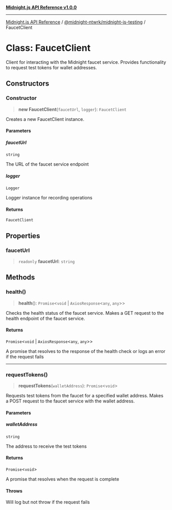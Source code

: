 [**Midnight.js API Reference v1.0.0**](../../../README.md)

***

[Midnight.js API Reference](../../../packages.md) / [@midnight-ntwrk/midnight-js-testing](../README.md) / FaucetClient

# Class: FaucetClient

Client for interacting with the Midnight faucet service.
Provides functionality to request test tokens for wallet addresses.

## Constructors

### Constructor

> **new FaucetClient**(`faucetUrl`, `logger`): `FaucetClient`

Creates a new FaucetClient instance.

#### Parameters

##### faucetUrl

`string`

The URL of the faucet service endpoint

##### logger

`Logger`

Logger instance for recording operations

#### Returns

`FaucetClient`

## Properties

### faucetUrl

> `readonly` **faucetUrl**: `string`

## Methods

### health()

> **health**(): `Promise`\<`void` \| `AxiosResponse`\<`any`, `any`\>\>

Checks the health status of the faucet service.
Makes a GET request to the health endpoint of the faucet service.

#### Returns

`Promise`\<`void` \| `AxiosResponse`\<`any`, `any`\>\>

A promise that resolves to the response of the health check or logs an error if the request fails

***

### requestTokens()

> **requestTokens**(`walletAddress`): `Promise`\<`void`\>

Requests test tokens from the faucet for a specified wallet address.
Makes a POST request to the faucet service with the wallet address.

#### Parameters

##### walletAddress

`string`

The address to receive the test tokens

#### Returns

`Promise`\<`void`\>

A promise that resolves when the request is complete

#### Throws

Will log but not throw if the request fails
